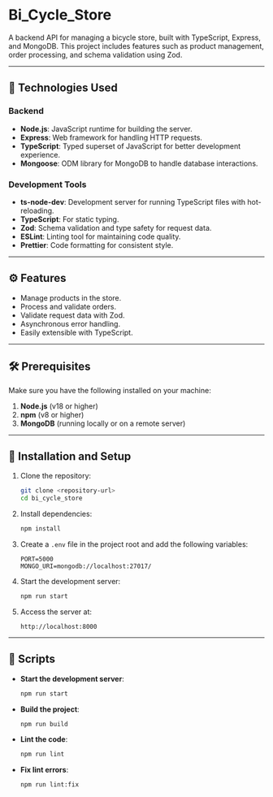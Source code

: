 
# Bi_Cycle_Store

A backend API for managing a bicycle store, built with TypeScript, Express, and MongoDB. This project includes features such as product management, order processing, and schema validation using Zod.

---

## 🚀 Technologies Used

### Backend
- **Node.js**: JavaScript runtime for building the server.
- **Express**: Web framework for handling HTTP requests.
- **TypeScript**: Typed superset of JavaScript for better development experience.
- **Mongoose**: ODM library for MongoDB to handle database interactions.

### Development Tools
- **ts-node-dev**: Development server for running TypeScript files with hot-reloading.
- **TypeScript**: For static typing.
- **Zod**: Schema validation and type safety for request data.
- **ESLint**: Linting tool for maintaining code quality.
- **Prettier**: Code formatting for consistent style.

---

## ⚙️ Features

- Manage products in the store.
- Process and validate orders.
- Validate request data with Zod.
- Asynchronous error handling.
- Easily extensible with TypeScript.

---

## 🛠 Prerequisites

Make sure you have the following installed on your machine:
1. **Node.js** (v18 or higher)
2. **npm** (v8 or higher)
3. **MongoDB** (running locally or on a remote server)

---

## 🔧 Installation and Setup

1. Clone the repository:
   ```bash
   git clone <repository-url>
   cd bi_cycle_store
   ```

2. Install dependencies:
   ```bash
   npm install
   ```

3. Create a `.env` file in the project root and add the following variables:
   ```
   PORT=5000
   MONGO_URI=mongodb://localhost:27017/
   ```

4. Start the development server:
   ```bash
   npm run start
   ```

5. Access the server at:
   ```
   http://localhost:8000
   ```

---

## 🚧 Scripts

- **Start the development server**:  
  ```bash
  npm run start
  ```
- **Build the project**:  
  ```bash
  npm run build
  ```
- **Lint the code**:  
  ```bash
  npm run lint
  ```
- **Fix lint errors**:  
  ```bash
  npm run lint:fix
  ```
